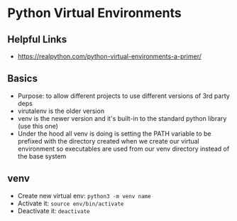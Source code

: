 # Python Virtual Environments

## Helpful Links
- https://realpython.com/python-virtual-environments-a-primer/

## Basics
- Purpose: to allow different projects to use different versions of 3rd party deps
- virutalenv is the older version
- venv is the newer version and it's built-in to the standard python library (use this one)
- Under the hood all venv is doing is setting the PATH variable to be prefixed with the directory created when we create our virtual environment so executables are used from our venv directory instead of the base system

## venv
- Create new virtual env: `python3 -m venv name`
- Activate it: `source env/bin/activate`
- Deactivate it: `deactivate`